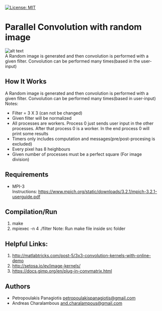 [![License: MIT](https://img.shields.io/badge/License-MIT-yellow.svg)](https://opensource.org/licenses/MIT)
# Parallel Convolution with random image
![alt text](https://i1.wp.com/jeanvitor.com/wp-content/uploads/2017/07/6zX2c.png?w=364&ssl=1) <br />
A Random image is generated and then convolution is performed with a given filter. Convolution can be performed many times(based in the user-input)  <br /> 

## How It Works
A Random image is generated and then convolution is performed with a given filter. Convolution can be performed many times(based in user-input)  <br /> 
Notes:
* Filter = 3 X 3 (can not be changed)
* Given filter will be normalized
* All processes are workers. Process 0 just sends user input in the other processes. After that process 0 is a worker. In the end process 0 will print some results
* Timers only includes computation and messages(pre/post-procesing is excluded)
* Every pixel has 8 heighbours 
* Given number of processes must be a perfect square (For image division)

## Requirements
* MPI-3 <br />
Instructions: https://www.mpich.org/static/downloads/3.2.1/mpich-3.2.1-userguide.pdf

## Compilation/Run
1. make
2. mpiexec -n 4 ./filter
Note: Run make file inside src folder  

## Helpful Links: 
1. http://matlabtricks.com/post-5/3x3-convolution-kernels-with-online-demo
2. http://setosa.io/ev/image-kernels/
3. https://docs.gimp.org/en/plug-in-convmatrix.html

## Authors
* Petropoulakis Panagiotis petropoulakispanagiotis@gmail.com
* Andreas Charalambous and.charalampous@gmail.com
